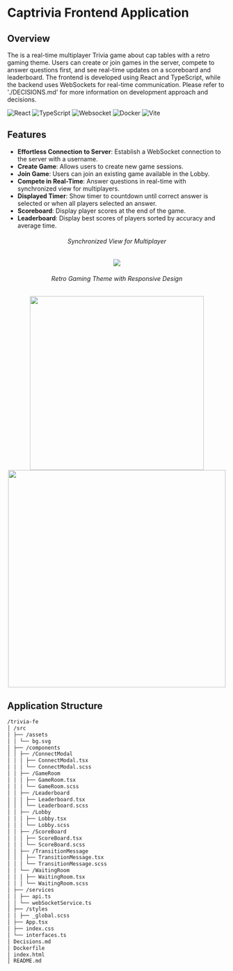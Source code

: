 # Captrivia Frontend Application

## Overview

The is a real-time multiplayer Trivia game about cap tables with a retro gaming theme. Users can create or join games in the server, compete to answer questions first, and see real-time updates on a scoreboard and leaderboard. The frontend is developed using React and TypeScript, while the backend uses WebSockets for real-time communication. Please refer to './DECISIONS.md' for more information on development approach and decisions. 

![React](https://img.shields.io/badge/react-%2320232a.svg?style=for-the-badge&logo=react&logoColor=%2361DAFB)
![TypeScript](https://img.shields.io/badge/typescript-%23007ACC.svg?style=for-the-badge&logo=typescript&logoColor=white)
![Websocket](https://img.shields.io/badge/websocket-%2320232a.svg?style=for-the-badge&logo=websocket&logoColor=%2361DAFB)
![Docker](https://img.shields.io/badge/docker-%230db7ed.svg?style=for-the-badge&logo=docker&logoColor=white)
![Vite](https://img.shields.io/badge/vite-%23646CFF.svg?style=for-the-badge&logo=vite&logoColor=white)

## Features

- **Effortless Connection to Server**: Establish a WebSocket connection to the server with a username.
- **Create Game**: Allows users to create new game sessions.
- **Join Game**: Users can join an existing game available in the Lobby.
- **Compete in Real-Time**: Answer questions in real-time with synchronized view for multiplayers.
- **Displayed Timer**: Show timer to countdown until correct answer is selected or when all players selected an answer.
- **Scoreboard**: Display player scores at the end of the game.
- **Leaderboard**: Display best scores of players sorted by accuracy and average time.

<div align="center">
<h6>Synchronized View for Multiplayer </h6>
<img src="https://github.com/user-attachments/assets/21b530a5-b1d0-4f5b-a315-8a99a992952f"/>
</div>

<div align="center">
<h6>Retro Gaming Theme with Responsive Design </h6>
<img src="https://github.com/user-attachments/assets/10ae4b0d-5186-44a5-9e5b-802f7f784823" width="400"/>
<img src="https://github.com/user-attachments/assets/8ead3ad7-cc18-4ccd-9d38-15496171ad6c" width="500"/>
</div>
  

## Application Structure

```bash
/trivia-fe
│ /src
│ ├── /assets
│ │ └── bg.svg
│ ├── /components
│ │ ├── /ConnectModal
│ │ │ ├── ConnectModal.tsx
│ │ │ └── ConnectModal.scss
│ │ ├── /GameRoom
│ │ │ ├── GameRoom.tsx
│ │ │ └── GameRoom.scss
│ │ ├── /Leaderboard
│ │ │ ├── Leaderboard.tsx
│ │ │ └── Leaderboard.scss
│ │ ├── /Lobby
│ │ │ ├── Lobby.tsx
│ │ │ └── Lobby.scss
│ │ ├── /ScoreBoard
│ │ │ ├── ScoreBoard.tsx
│ │ │ └── ScoreBoard.scss
│ │ ├── /TransitionMessage
│ │ │ ├── TransitionMessage.tsx
│ │ │ └── TransitionMessage.scss
│ │ └── /WaitingRoom
│ │ │ ├── WaitingRoom.tsx
│ │ │ └── WaitingRoom.scss
│ ├── /services
│ │ ├── api.ts
│ │ └── webSocketService.ts
│ ├── /styles
│ │ ├── _global.scss
│ ├── App.tsx
│ ├── index.css
│ └── interfaces.ts
│ Decisions.md
│ Dockerfile
│ index.html
│ README.md

```






